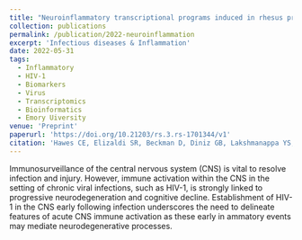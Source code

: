 ```yaml
---
title: "Neuroinflammatory transcriptional programs induced in rhesus pre-frontal cortex white matter during acute SHIV infection."
collection: publications
permalink: /publication/2022-neuroinflammation
excerpt: 'Infectious diseases & Inflammation'
date: 2022-05-31
tags:
  - Inflammatory
  - HIV-1
  - Biomarkers
  - Virus
  - Transcriptomics
  - Bioinformatics
  - Emory Uiversity
venue: 'Preprint'
paperurl: 'https://doi.org/10.21203/rs.3.rs-1701344/v1'  
citation: 'Hawes CE, Elizaldi SR, Beckman D, Diniz GB, Lakshmanappa YS, Ott S, Durbin-Johnson BP, <i style="color:DodgerBlue;">Dinasarapu AR </i>, Gompers AL, Morrison JH, Iyer SS (2022). Neuroinflammatory transcriptional programs induced in rhesus pre-frontal cortex white matter during acute SHIV infection (UNDER REVIEW).'  
---  
```

Immunosurveillance of the central nervous system (CNS) is vital to resolve infection and injury. However, immune activation within the CNS in the setting of chronic viral infections, such as HIV-1, is strongly linked to progressive neurodegeneration and cognitive decline. Establishment of HIV-1 in the CNS early following infection underscores the need to delineate features of acute CNS immune activation as these early in ammatory events may mediate neurodegenerative processes.  
